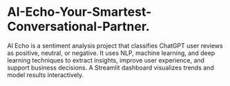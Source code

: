 # AI-Echo-Your-Smartest-Conversational-Partner.
AI Echo is a sentiment analysis project that classifies ChatGPT user reviews as positive, neutral, or negative. It uses NLP, machine learning, and deep learning techniques to extract insights, improve user experience, and support business decisions. A Streamlit dashboard visualizes trends and model results interactively.
